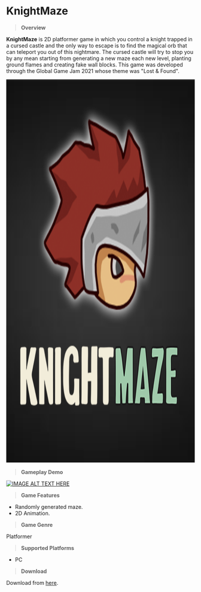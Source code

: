 # KnightMaze

>**Overview**

**KnightMaze** is 2D platformer game in which you control a knight trapped in a cursed castle and the only way to escape is to find the magical orb that can teleport you out of this nightmare. The cursed castle will try to stop you by any mean starting from generating a new maze each new level, planting ground flames and creating fake wall blocks.
This game was developed through the Global Game Jam 2021 whose theme was "Lost & Found".

<p align="center">
  <img width="1024" height="1024" src="https://github.com/MahmoudmHamza/Unity-Projects/blob/master/KnightMaze/Screenshots/FeatureImage.png">
</p>

>**Gameplay Demo**

[![IMAGE ALT TEXT HERE](http://img.youtube.com/vi/zCgbZslTl2M/0.jpg)](https://www.youtube.com/watch?v=zCgbZslTl2M&feature=youtu.be)

>**Game Features**

* Randomly generated maze.
* 2D Animation.

>**Game Genre**

Platformer

>**Supported Platforms**

* PC

>**Download**

Download from [here](https://drive.google.com/file/d/1RDfFeU5tekSQuC5wdmgFb5hrF2xU84Tv/view).
